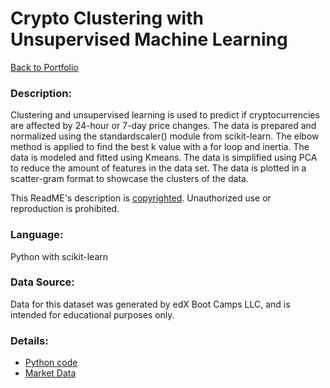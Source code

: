 # Crypto Clustering with Unsupervised Machine Learning
[Back to Portfolio](https://github.com/cindyd97/Data-Analysis-Portfolio-Cindy)
### Description: 
Clustering and unsupervised learning is used to predict if cryptocurrencies are affected by 24-hour or 7-day price changes. The data is prepared and normalized using the standardscaler() module from scikit-learn. The elbow method is applied to find the best k value with a for loop and inertia. The data is modeled and fitted using Kmeans. The data is simplified using PCA to reduce the amount of features in the data set. The data is plotted in a scatter-gram format to showcase the clusters of the data.

This ReadME's description is [copyrighted](https://github.com/cindyd97/Work/blob/main/LICENSE). 
Unauthorized use or reproduction is prohibited.

### Language:
Python with scikit-learn

### Data Source:
Data for this dataset was generated by edX Boot Camps LLC, and is intended for educational purposes only.

### Details: 
- [Python code](https://github.com/cindyd97/Crypto-Clustering_Unsupervised-Machine-Learning/blob/main/Crypto_Clustering.ipynb)
- [Market Data](https://github.com/cindyd97/Crypto-Clustering_Unsupervised-Machine-Learning/blob/main/Resources/crypto_market_data.csv)
